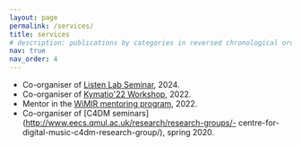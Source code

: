 ```yaml
---
layout: page
permalink: /services/
title: services
# description: publications by categories in reversed chronological order. generated by jekyll-scholar.
nav: true
nav_order: 4
---
```


- Co-organiser of [Listen Lab Seminar](https://listen.telecom-paris.fr/en/), 2024.
- Co-organiser of [Kymatio'22 Workshop](https://kymatio.cargo.site/), 2022.
- Mentor in the [WiMIR mentoring program](https://wimir.wordpress.com/mentoring-program/), 2022.
- Co-organiser of [C4DM seminars](http://www.eecs.qmul.ac.uk/research/research-groups/- centre-for-digital-music-c4dm-research-group/), spring 2020.